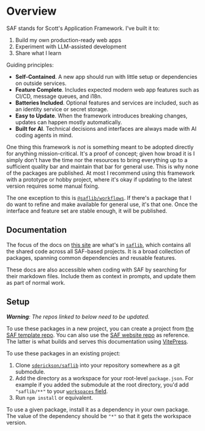 # Overview

SAF stands for Scott's Application Framework. I've built it to:

1. Build my own production-ready web apps
2. Experiment with LLM-assisted development
3. Share what I learn

Guiding principles:

- **Self-Contained**. A new app should run with little setup or dependencies on outside services.
- **Feature Complete**. Includes expected modern web app features such as CI/CD, message queues, and i18n.
- **Batteries Included**. Optional features and services are included, such as an identity service or secret storage.
- **Easy to Update**. When the framework introduces breaking changes, updates can happen mostly automatically.
- **Built for AI**. Technical decisions and interfaces are always made with AI coding agents in mind.

One thing this framework is _not_ is something meant to be adopted directly for anything mission-critical. It's a proof of concept; given how broad it is I simply don't have the time nor the resources to bring everything up to a sufficient quality bar and maintain that bar for general use. This is why none of the packages are published. At most I recommend using this framework with a prototype or hobby project, where it's okay if updating to the latest version requires some manual fixing.

The one exception to this is [`@saflib/workflows`](./workflows/docs/overview.md). If there's a package that I do want to refine and make available for general use, it's that one. Once the interface and feature set are stable enough, it will be published.

## Documentation

The focus of the docs on [this site](https://docs.saf-demo.online/) are what's in [`saflib`](https://github.com/sderickson/saflib), which contains all the shared code across all SAF-based projects. It is a broad collection of packages, spanning common dependencies and reusable features.

These docs are also accessible when coding with SAF by searching for their markdown files. Include them as context in prompts, and update them as part of normal work.

## Setup

_**Warning**: The repos linked to below need to be updated._

To use these packages in a new project, you can create a project from [the SAF template repo](https://github.com/sderickson/saf-template). You can also use the [SAF website repo](https://github.com/sderickson/saf-2025) as reference. The latter is what builds and serves this documentation using [VitePress](https://vitepress.dev/).

To use these packages in an existing project:

1. Clone [`sderickson/saflib`](https://github.com/sderickson/saflib) into your repository somewhere as a git submodule.
2. Add the directory as a workspace for your root-level `package.json`. For example if you added the submodule at the root directory, you'd add `"saflib/**"` to your [`workspaces` field](https://docs.npmjs.com/cli/v11/configuring-npm/package-json#workspaces).
3. Run `npm install` or equivalent.

To use a given package, install it as a dependency in your own package. The value of the dependency should be `"*"` so that it gets the workspace version.
